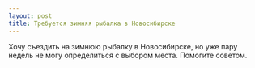 ```yaml
---
layout: post 
title: Требуется зимняя рыбалка в Новосибирске 
--- 
```

Хочу съездить на зимнюю рыбалку в Новосибирске, но уже пару недель не могу определиться с выбором места. Помогите советом.

